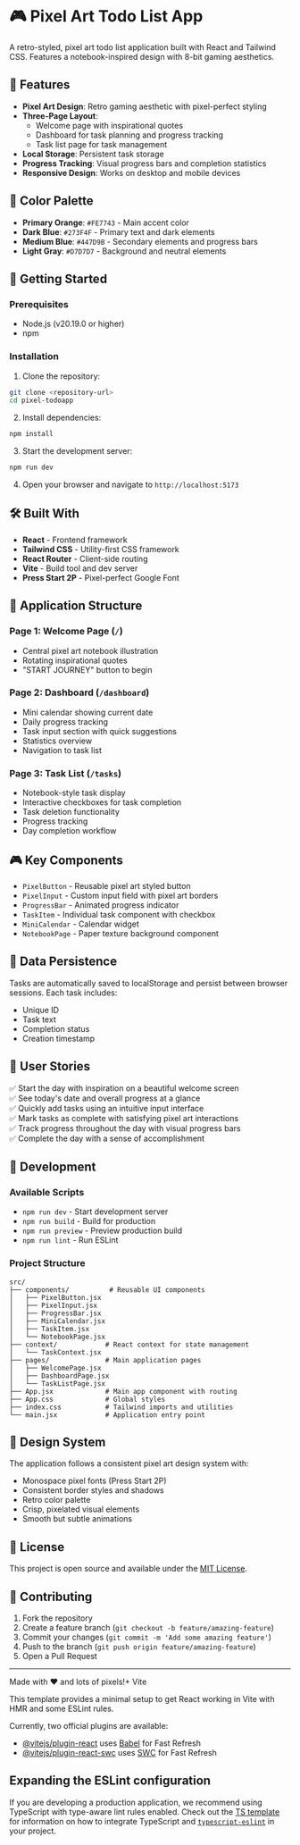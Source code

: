 # 🎮 Pixel Art Todo List App

A retro-styled, pixel art todo list application built with React and Tailwind CSS. Features a notebook-inspired design with 8-bit gaming aesthetics.

## 🎨 Features

- **Pixel Art Design**: Retro gaming aesthetic with pixel-perfect styling
- **Three-Page Layout**: 
  - Welcome page with inspirational quotes
  - Dashboard for task planning and progress tracking
  - Task list page for task management
- **Local Storage**: Persistent task storage
- **Progress Tracking**: Visual progress bars and completion statistics
- **Responsive Design**: Works on desktop and mobile devices

## 🎯 Color Palette

- **Primary Orange**: `#FE7743` - Main accent color
- **Dark Blue**: `#273F4F` - Primary text and dark elements  
- **Medium Blue**: `#447D9B` - Secondary elements and progress bars
- **Light Gray**: `#D7D7D7` - Background and neutral elements

## 🚀 Getting Started

### Prerequisites
- Node.js (v20.19.0 or higher)
- npm

### Installation

1. Clone the repository:
```bash
git clone <repository-url>
cd pixel-todoapp
```

2. Install dependencies:
```bash
npm install
```

3. Start the development server:
```bash
npm run dev
```

4. Open your browser and navigate to `http://localhost:5173`

## 🛠️ Built With

- **React** - Frontend framework
- **Tailwind CSS** - Utility-first CSS framework
- **React Router** - Client-side routing
- **Vite** - Build tool and dev server
- **Press Start 2P** - Pixel-perfect Google Font

## 📱 Application Structure

### Page 1: Welcome Page (`/`)
- Central pixel art notebook illustration
- Rotating inspirational quotes
- "START JOURNEY" button to begin

### Page 2: Dashboard (`/dashboard`)
- Mini calendar showing current date
- Daily progress tracking
- Task input section with quick suggestions
- Statistics overview
- Navigation to task list

### Page 3: Task List (`/tasks`)
- Notebook-style task display
- Interactive checkboxes for task completion
- Task deletion functionality
- Progress tracking
- Day completion workflow

## 🎮 Key Components

- `PixelButton` - Reusable pixel art styled button
- `PixelInput` - Custom input field with pixel art borders
- `ProgressBar` - Animated progress indicator
- `TaskItem` - Individual task component with checkbox
- `MiniCalendar` - Calendar widget
- `NotebookPage` - Paper texture background component

## 💾 Data Persistence

Tasks are automatically saved to localStorage and persist between browser sessions. Each task includes:
- Unique ID
- Task text
- Completion status
- Creation timestamp

## 🎯 User Stories

✅ Start the day with inspiration on a beautiful welcome screen  
✅ See today's date and overall progress at a glance  
✅ Quickly add tasks using an intuitive input interface  
✅ Mark tasks as complete with satisfying pixel art interactions  
✅ Track progress throughout the day with visual progress bars  
✅ Complete the day with a sense of accomplishment  

## 🔧 Development

### Available Scripts

- `npm run dev` - Start development server
- `npm run build` - Build for production
- `npm run preview` - Preview production build
- `npm run lint` - Run ESLint

### Project Structure

```
src/
├── components/          # Reusable UI components
│   ├── PixelButton.jsx
│   ├── PixelInput.jsx
│   ├── ProgressBar.jsx
│   ├── MiniCalendar.jsx
│   ├── TaskItem.jsx
│   └── NotebookPage.jsx
├── context/            # React context for state management
│   └── TaskContext.jsx
├── pages/              # Main application pages
│   ├── WelcomePage.jsx
│   ├── DashboardPage.jsx
│   └── TaskListPage.jsx
├── App.jsx             # Main app component with routing
├── App.css             # Global styles
├── index.css           # Tailwind imports and utilities
└── main.jsx            # Application entry point
```

## 🎨 Design System

The application follows a consistent pixel art design system with:
- Monospace pixel fonts (Press Start 2P)
- Consistent border styles and shadows
- Retro color palette
- Crisp, pixelated visual elements
- Smooth but subtle animations

## 📝 License

This project is open source and available under the [MIT License](LICENSE).

## 🤝 Contributing

1. Fork the repository
2. Create a feature branch (`git checkout -b feature/amazing-feature`)
3. Commit your changes (`git commit -m 'Add some amazing feature'`)
4. Push to the branch (`git push origin feature/amazing-feature`)
5. Open a Pull Request

---

Made with ❤️ and lots of pixels!+ Vite

This template provides a minimal setup to get React working in Vite with HMR and some ESLint rules.

Currently, two official plugins are available:

- [@vitejs/plugin-react](https://github.com/vitejs/vite-plugin-react/blob/main/packages/plugin-react) uses [Babel](https://babeljs.io/) for Fast Refresh
- [@vitejs/plugin-react-swc](https://github.com/vitejs/vite-plugin-react/blob/main/packages/plugin-react-swc) uses [SWC](https://swc.rs/) for Fast Refresh

## Expanding the ESLint configuration

If you are developing a production application, we recommend using TypeScript with type-aware lint rules enabled. Check out the [TS template](https://github.com/vitejs/vite/tree/main/packages/create-vite/template-react-ts) for information on how to integrate TypeScript and [`typescript-eslint`](https://typescript-eslint.io) in your project.
